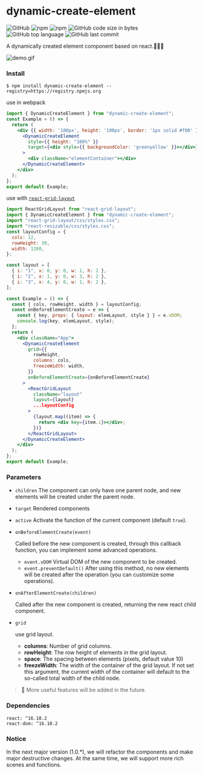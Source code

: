 # dynamic-create-element
![GitHub](https://img.shields.io/github/license/bubblecode/DynamicCreateElement)
![npm](https://img.shields.io/npm/v/dynamic-create-element)
![npm](https://img.shields.io/npm/dw/dynamic-create-element)
![GitHub code size in bytes](https://img.shields.io/github/languages/code-size/bubblecode/DynamicCreateElement)
![GitHub top language](https://img.shields.io/github/languages/top/bubblecode/DynamicCreateElement)
![GitHub last commit](https://img.shields.io/github/last-commit/bubblecode/DynamicCreateElement)

A dynamically created element component based on react.🍻🍻🍻

![demo.gif](https://i.ibb.co/h9kwj9w/demo.gif)
### Install

```shell
$ npm install dynamic-create-element --registry=https://registry.npmjs.org
```

use in webpack

```jsx
import { DynamicCreateElement } from "dynamic-create-element";
const Example = () => {
  return (
    <div {{ width: '100px', height: '100px', border: '1px solid #f00' }}>
      <DynamicCreateElement
        style={{ height: "100%" }}
        target={<div style={{ backgroundColor: 'greenyellow' }}></div>}
      >
        <div className="elementContainer"></div>
      </DynamicCreateElement>
    </div>
  );
};
export default Example;
```

use with [`react-grid-layout`](https://www.npmjs.com/package/react-grid-layout)

```jsx
import ReactGridLayout from "react-grid-layout";
import { DynamicCreateElement } from "dynamic-create-element";
import "react-grid-layout/css/styles.css";
import "react-resizable/css/styles.css";
const layoutConfig = {
  cols: 12,
  rowHeight: 30,
  width: 1200,
};

const layout = [
  { i: "1", x: 0, y: 0, w: 1, h: 2 },
  { i: "2", x: 1, y: 0, w: 3, h: 2 },
  { i: "3", x: 4, y: 0, w: 1, h: 2 },
];

const Example = () => {
  const { cols, rowHeight, width } = layoutConfig;
  const onBeforeElementCreate = e => {
    const { key, props: { layout: elemLayout, style } } = e.vDOM;
    console.log(key, elemLayout, style);
  };
  return (
    <div className="App">
      <DynamicCreateElement
        grid={{
          rowHeight,
          columns: cols,
          freezeWidth: width,
        }}
        onBeforeElementCreate={onBeforeElementCreate}
      >
        <ReactGridLayout
          className="layout"
          layout={layout}
          ...layoutConfig
        >
          {layout.map((item) => {
            return <div key={item.i}></div>;
          })}
        </ReactGridLayout>
      </DynamicCreateElement>
    </div>
  );
};
export default Example;
```

### Parameters

- `children` The component can only have one parent node, and new elements will be created under the parent node.

- `target` Rendered components

- `active` Activate the function of the current component (default `true`).

- `onBeforeElementCreate(event)`

  Called before the new component is created, through this callback function, you can implement some advanced operations.

  - `event.vDOM` Virtual DOM of the new component to be created.
  - `event.preventDefault()` After using this method, no new elements will be created after the operation (you can customize some operations).

- `onAfterElementCreate(children)`

  Called after the new component is created, returning the new react child component.
- `grid`

  use grid layout.
  - **columns**: Number of grid columns.
  - **rowHeight**: The row height of elements in the grid layout.
  - **space**: The spacing between elements (pixels, default value 10)
  - **freezeWidth**: The width of the container of the grid layout. If not set this argument, the current width of the container will default to the so-called total width of the child node.

> 🚩 More useful features will be added in the future. 

### Dependencies

```text
react: ^16.10.2
react-dom: ^16.10.2
```

### Notice
In the next major version (1.0.*), we will refactor the components and make major destructive changes. At the same time, we will support more rich scenes and functions.
